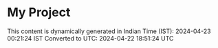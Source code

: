 # My Project

This content is dynamically generated in Indian Time (IST): 2024-04-23 00:21:24 IST
Converted to UTC: 2024-04-22 18:51:24 UTC
